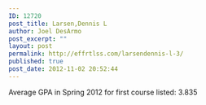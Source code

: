 ```yaml
---
ID: 12720
post_title: Larsen,Dennis L
author: Joel DesArmo
post_excerpt: ""
layout: post
permalink: http://effrtlss.com/larsendennis-l-3/
published: true
post_date: 2012-11-02 20:52:44
---
```

<p>Average GPA in Spring 2012 for first course listed: 3.835</p>
